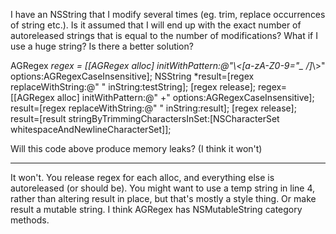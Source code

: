 I have an NSString that I modify several times (eg. trim, replace occurrences of string etc.). Is it assumed that I will end up with the exact number of autoreleased strings that is equal to the number of modifications? What if I use a huge string? 
Is there a better solution?

    
AGRegex *regex = [[AGRegex alloc] initWithPattern:@"\\<[a-zA-Z0-9=\"_ /]*\\>"
    options:AGRegexCaseInsensitive];
NSString *result=[regex replaceWithString:@" " inString:testString];
[regex release];
regex=[[AGRegex alloc] initWithPattern:@" +" options:AGRegexCaseInsensitive];
result=[regex replaceWithString:@" " inString:result];
[regex release];
result=[result stringByTrimmingCharactersInSet:[NSCharacterSet
    whitespaceAndNewlineCharacterSet]];


Will this code above produce memory leaks? (I think it won't)

----

It won't. You release regex for each     alloc, and everything else is autoreleased (or should be). You might want to use a temp string in line 4, rather than altering result in place, but that's mostly a style thing. Or make result a mutable string. I think AGRegex has NSMutableString category methods.
